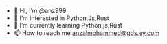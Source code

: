 - 👋 Hi, I’m @anz999
- 👀 I’m interested in Python,Js,Rust
- 🌱 I’m currently learning Python,js,Rust
- 📫 How to reach me anzalmohammed@gds.ey.com

<!---
anz999/anz999 is a ✨ special ✨ repository because its `README.md` (this file) appears on your GitHub profile.
You can click the Preview link to take a look at your changes.
--->
